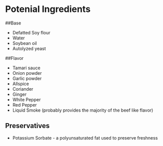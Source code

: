 # Potenial Ingredients
##Base
* Defatted Soy flour
* Water
* Soybean oil
* Autolyzed yeast

##Flavor
* Tamari sauce
* Onion powder
* Garlic powder
* Allspice
* Coriander
* Ginger
* White Pepper
* Red Pepper
* Liquid Smoke (probably provides the majority of the beef like flavor)

## Preservatives
* Potassium Sorbate - a polyunsaturated fat used to preserve freshness
